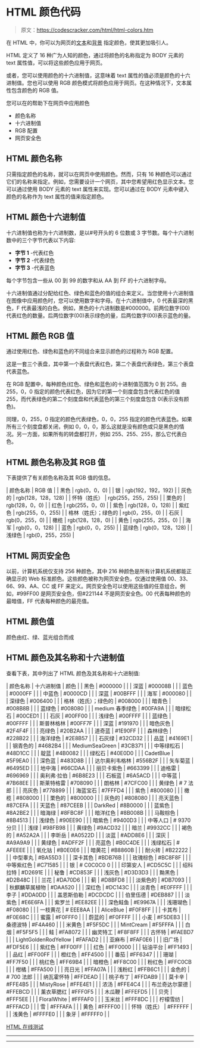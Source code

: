 # HTML 颜色代码

> 原文：<https://codescracker.com/html/html-colors.htm>

在 HTML 中，你可以为网页的[文本](/html/html-text-formatting.htm)和[背景](/html/html-backgrounds.htm) 指定颜色，使其更加吸引人。

HTML 定义了 16 种广为人知的颜色，通过将颜色的名称指定为 BODY 元素的 text 属性值，可以将这些颜色应用于网页。

或者，您可以使用颜色的十六进制值，这意味着 text 属性的值必须是颜色的十六进制值。您也可以使用 RGB 颜色模式将颜色应用于网页。在这种情况下，文本属性包含颜色的 RGB 值。

您可以在的帮助下在网页中应用颜色

*   颜色名称
*   十六进制值
*   RGB 配置
*   网页安全色

## HTML 颜色名称

只需指定颜色的名称，就可以在网页中使用颜色。然而，只有 16 种颜色可以通过它们的名称来指定。例如，您需要设计一个网页，其中您希望用红色显示文本。您可以通过使用 BODY 元素的 text 属性来实现。您可以通过在 BODY 元素中键入颜色的名称作为 text 属性的值来指定颜色。

## HTML 颜色十六进制值

十六进制值也称为十六进制数，是以#号开头的 6 位数或 3 字节数。每个十六进制数中的三个字节代表以下内容:

*   **字节 1** -代表红色
*   **字节 2** -代表绿色
*   **字节 3** -代表蓝色

每个字节包含一些从 00 到 99 的数字和从 AA 到 FF 的十六进制字母。

十六进制值通过分配给红色、绿色和蓝色的值的组合来定义。当您使用十六进制值在图像中应用颜色时，您可以使用数字和字母。在十六进制值中，0 代表最深的黑色，F 代表最浅的白色。例如，黑色的十六进制数是#000000。前两位数字(00)代表红色的数量。后两位数字(00)表示绿色的量，后两位数字(00)表示蓝色的量。

## HTML 颜色 RGB 值

通过使用红色、绿色和蓝色的不同组合来显示颜色的过程称为 RGB 配置。

这是一套三个表盘，其中第一个表盘代表红色，第二个表盘代表绿色，第三个表盘代表蓝色。

在 RGB 配置中，每种颜色(红色、绿色和蓝色)的十进制值范围为 0 到 255。由 255，0，0 指定的颜色代表红色，因为它的第一个刻度盘包含代表红色的值 255，而代表绿色的第二个刻度盘和代表蓝色的第三个刻度盘包含 0(表示没有颜色)。

同理，0，255，0 指定的颜色代表绿色，0，0，255 指定的颜色代表蓝色。如果所有三个刻度盘都关闭，例如 0，0，0，那么这就是没有颜色或只是黑色的情况。另一方面，如果所有的转盘都打开，例如 255、255、255，那么它代表白色。

## HTML 颜色名称及其 RGB 值

下表提供了有关颜色名称及其 RGB 值的信息。

| 颜色名称 | RGB 值 |
| 黑色 | rgb(0，0，0) |
| 银 | rgb(192，192，192) |
| 灰色的 | rgb(128，128，128) |
| 怀特（姓氏） | rgb(255，255，255) |
| 栗色的 | rgb(128，0，0) |
| 红色 | rgb(255，0，0) |
| 紫色 | rgb(128，0，128) |
| 紫红色 | rgb(255，0，255) |
| 格林（姓氏）；绿色的 | rgb(0，255，0) |
| 石灰 | rgb(0，255，0) |
| 橄榄 | rgb(128，128，0) |
| 黄色 | rgb(255，255，0) |
| 海军 | rgb(0，0，128) |
| 蓝色 | rgb(0，0，255) |
| 蓝绿色 | rgb(0，128，128) |
| 浅绿色 | rgb(0，255，255) |

## HTML 网页安全色

以前，计算机系统仅支持 256 种颜色，其中 216 种颜色是所有计算机系统都能正确显示的 Web 标准颜色。这些颜色被称为网页安全色，仅通过使用值 00、33、66、99、AA、CC 或 FF 来定义。网页安全色可以使用这些值的任意组合。例如，#99FF00 是网页安全色，但#221144 不是网页安全色。00 代表每种颜色的最暗值，FF 代表每种颜色的最亮值。

## HTML 颜色值

颜色由红、绿、蓝光组合而成

## HTML 颜色及其名称和十六进制值

查看下表，其中列出了 HTML 颜色及其名称和十六进制值:

| 颜色名称 | 十六进制值 | 颜色 |
| 黑色 | #000000 |  |
| 深蓝 | #00008B |  |
| 蓝色 | #0000FF |  |
| 中蓝色 | #0000CD |  |
| 深蓝 | #00BFFF |  |
| 海军 | #000080 |  |
| 深绿色 | #006400 |  |
| 格林（姓氏）；绿色的 | #008000 |  |
| 暗青色 | #008B8B |  |
| 蓝绿色 | #008080 |  |
| medium 春季绿色 | #00FA9A |  |
| 暗绿松石 | #00CED1 |  |
| 石灰 | #00FF00 |  |
| 浅绿色 | #00FFFF |  |
| 蓝绿色 | #00FFFF |  |
| 斯普林格林 | #00FF7F |  |
| 深蓝 | #191970 |  |
| 暗色灰色 | #2F4F4F |  |
| 亮绿色 | #20B2AA |  |
| 道奇蓝 | #1E90FF |  |
| 森林绿色 | #228B22 |  |
| 海洋绿色 | #2E8B57 |  |
| 石灰绿 | #32CD32 |  |
| 品蓝 | #4169E1 |  |
| 钢青色的 | #4682B4 |  |
| MediumSeaGreen | #3CB371 |  |
| 中等绿松石 | #48D1CC |  |
| 靛蓝 | #4B0082 |  |
| 绿松石 | #40E0D0 |  |
| CadetBlue | #5F9EA0 |  |
| 深色蓝 | #483D8B |  |
| 达尔奥利韦格林 | #556B2F |  |
| 矢车菊蓝 | #6495ED |  |
| 地中海 | #66CDAA |  |
| 丽贝卡紫色 | #663399 |  |
| 迪格雷 | #696969 |  |
| 奥利弗·拉伯 | #6B8E23 |  |
| 石板蓝 | #6A5ACD |  |
| 中等蓝 | #7B68EE |  |
| 斯莱特格雷 | #708090 |  |
| 朗格林 | #7CFC00 |  |
| 黄绿色 | # 7 法郎 |  |
| 亮灰色 | #778899 |  |
| 海蓝宝石 | #7FFFD4 |  |
| 紫色 | #800080 |  |
| 橄榄 | #808000 |  |
| 栗色的 | #800000 |  |
| 灰色的 | #808080 |  |
| 亮天蓝色 | #87CEFA |  |
| 天蓝色 | #87CEEB |  |
| DarkRed | #8B0000 |  |
| 蓝紫色 | #8A2BE2 |  |
| 暗海绿 | #8FBC8F |  |
| 暗洋红色 | #8B008B |  |
| 马鞍棕色 | #8B4513 |  |
| 浅绿色 | #90EE90 |  |
| 暗紫色 | #9400D3 |  |
| 中等人口 | # 9370 分贝 |  |
| 浅绿 | #98FB98 |  |
| 黄绿色 | #9ACD32 |  |
| 暗兰 | #9932CC |  |
| 褐色的 | #A52A2A |  |
| 李昕岳 | #A0522D |  |
| 淡蓝 | #ADD8E6 |  |
| 深灰 | #A9A9A9 |  |
| 黄绿色 | #ADFF2F |  |
| 亮蓝色 | #B0C4DE |  |
| 浅绿松石 | # AFEEEE |  |
| 氧化钴 | #B0E0E6 |  |
| 暗黄花 | #B8860B |  |
| 耐火砖 | #B22222 |  |
| 中型睾丸 | #BA55D3 |  |
| 深卡其色 | #BDB76B |  |
| 玫瑰棕色 | #BC8F8F |  |
| 中等紫红色 | #C71585 |  |
| 银 | # C0C0C0 0 |  |
| 印第安人 | #CD5C5C |  |
| 绍科拉特 | #D2691E |  |
| 秘鲁 | #CD853F |  |
| 浅灰色 | #D3D3D3 |  |
| 黝黑色 | #D2B48C |  |
| 兰花 | #DA70D6 |  |
| 蓟 | #D8BFD8 |  |
| 淡紫色的 | #DB7093 |  |
| 秋麒麟草属植物 | #DAA520 |  |
| 深红色 | #DC143C |  |
| 淡青色 | #E0FFFF |  |
| 李子 | #DDA0DD |  |
| 盖恩斯伯勒 | #DCDCDC |  |
| 伯里伍德 | #DEB887 |  |
| 淡紫色 | #E6E6FA |  |
| 紫罗兰 | #EE82EE |  |
| 深色鲑鱼 | #E9967A |  |
| 浅珊瑚色 | #F08080 |  |
| 一枝黄花 | # EEE8AA |  |
| AliceBlue | #F0F8FF |  |
| 卡其布 | #F0E68C |  |
| 蜜露 | #F0FFF0 |  |
| 蔚蓝的 | #F0FFFF |  |
| 小麦 | #F5DEB3 |  |
| 桑德波特 | #F4A460 |  |
| 米黄色 | #F5F5DC |  |
| MintCream | #F5FFFA |  |
| 白烟 | #F5F5F5 |  |
| 鲑 | #FA8072 |  |
| 幽灵特工 | #F8F8FF |  |
| 古怀特 | #FAEBD7 |  |
| LightGoldenRodYellow | #FAFAD2 |  |
| 亚麻布 | #FAF0E6 |  |
| 旧广场 | #FDF5E6 |  |
| 紫红色 | #FF00FF |  |
| 红色 | #FF0000 |  |
| 钻油平台 | #FF1493 |  |
| 品红 | #FF00FF |  |
| 橙红色 | #FF4500 |  |
| 番茄 | #FF6347 |  |
| 珊瑚 | #FF7F50 |  |
| 桃红色 | #FF69B4 |  |
| 暗橙色 | #FF8C00 |  |
| 粉红色 | #FFC0CB |  |
| 柑橘 | #FFA500 |  |
| 亮日光 | #FFA07A |  |
| 浅粉红 | #FFB6C1 |  |
| 金色的 | # 700 法郎 |  |
| 纳瓦霍怀特 | #FFDEAD |  |
| 桃子布丁 | #FFDAB9 |  |
| 莫卡辛 | #FFE4B5 |  |
| MistyRose | #FFE4E1 |  |
| 浓汤 | #FFE4C4 |  |
| 布兰奇达尔蒙德 | #FFEBCD |  |
| 薰衣草腮红 | #FFF0F5 |  |
| 木瓜鞭 | #FFEFD5 |  |
| 贝壳 | #FFF5EE |  |
| FloralWhite | #FFFAF0 |  |
| 玉米丝 | #FFF8DC |  |
| 柠檬雪纺 | #FFFACD |  |
| 雪 | #FFFAFA |  |
| 黄色 | #FFFF00 |  |
| 怀特（姓氏） | #FFFFFF |  |
| 浅黄色 | #FFFFE0 |  |
| 象牙 | #FFFFF0 |  |

[HTML 在线测试](/exam/showtest.php?subid=4)

* * *

* * *